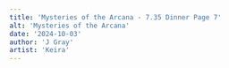```yaml
---
title: 'Mysteries of the Arcana - 7.35 Dinner Page 7'
alt: 'Mysteries of the Arcana'
date: '2024-10-03'
author: 'J Gray'
artist: 'Keira'
---
```

